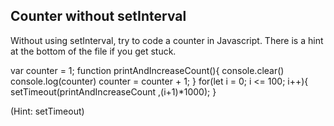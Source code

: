 ## Counter without setInterval

Without using setInterval, try to code a counter in Javascript. There is a hint at the bottom of the file if you get stuck.





 var counter = 1;
function printAndIncreaseCount(){
    console.clear()
    console.log(counter)
    counter = counter + 1;
}
for(let i = 0; i <= 100; i++){
    setTimeout(printAndIncreaseCount ,(i+1)*1000);
}


































































(Hint: setTimeout)